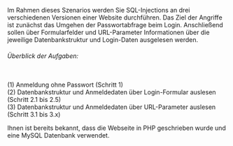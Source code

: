 Im Rahmen dieses Szenarios werden Sie SQL-Injections an drei verschiedenen Versionen einer Website durchführen.
Das Ziel der Angriffe ist zunächst das Umgehen der Passwortabfrage beim Login. 
Anschließend sollen über Formularfelder und URL-Parameter Informationen über die jeweilige Datenbankstruktur
und Login-Daten ausgelesen werden.

<h6>Überblick der Aufgaben:</h6>
<br>
(1) Anmeldung ohne Passwort (Schritt 1)
<br>
(2) Datenbankstruktur und Anmeldedaten über Login-Formular auslesen (Schritt 2.1 bis 2.5)
<br>
(3) Datenbankstruktur und Anmeldedaten über URL-Parameter auslesen (Schritt 3.1 bis 3.x)

Ihnen ist bereits bekannt, dass die Webseite in PHP geschrieben wurde und eine MySQL Datenbank verwendet.